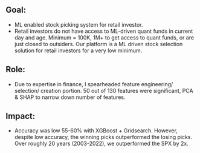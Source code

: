 ## Goal:
- ML enabled stock picking system for retail investor.
- Retail investors do not have access to ML-driven quant funds in current day and age. Minimum = 100K, 1M+ to get access to quant funds, or are just closed to outsiders. Our platform is a ML driven stock selection solution for retail investors for a very low minimum.

## Role:
- Due to expertise in finance, I spearheaded feature engineering/ selection/ creation portion. 50 out of 130 features were significant, PCA & SHAP to narrow down number of features.

## Impact:
- Accuracy was low 55-60% with XGBoost + Gridsearch. However, despite low accuracy, the winning picks outperformed the losing picks. Over roughly 20 years (2003-2022), we outperformed the SPX by 2x.
